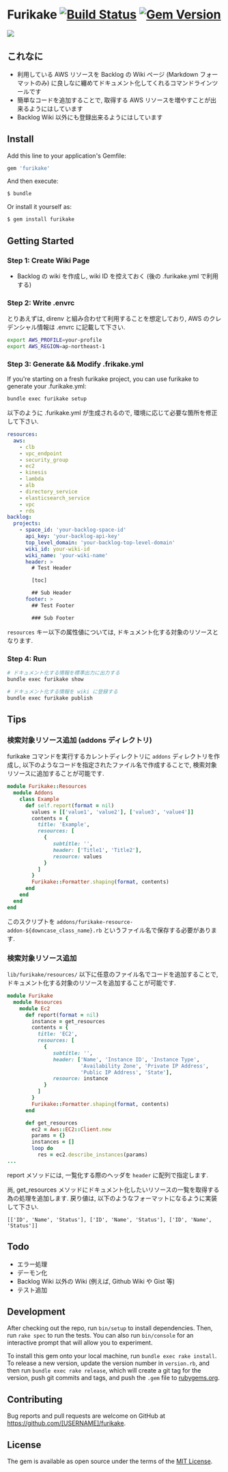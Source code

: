 # Furikake [![Build Status](https://travis-ci.org/inokappa/furikake.svg?branch=master)](https://travis-ci.org/inokappa/furikake) [![Gem Version](https://badge.fury.io/rb/furikake.svg)](https://badge.fury.io/rb/furikake)
![](https://raw.githubusercontent.com/inokappa/furikake/master/docs/images/furikake.png)

## これなに

* 利用している AWS リソースを Backlog の Wiki ページ (Markdown フォーマットのみ) に良しなに纏めてドキュメント化してくれるコマンドラインツールです
* 簡単なコードを追加することで, 取得する AWS リソースを増やすことが出来るようにはしています
* Backlog Wiki 以外にも登録出来るようにはしています

## Install

Add this line to your application's Gemfile:

```ruby
gem 'furikake'
```

And then execute:

```sh
$ bundle
```

Or install it yourself as:

```sh
$ gem install furikake
```

## Getting Started

### Step 1: Create Wiki Page

* Backlog の wiki を作成し, wiki ID を控えておく (後の .furikake.yml で利用する)

### Step 2: Write .envrc

とりあえずは, direnv と組み合わせて利用することを想定しており, AWS のクレデンシャル情報は .envrc に記載して下さい.

```sh
export AWS_PROFILE=your-profile
export AWS_REGION=ap-northeast-1
```

### Step 3: Generate && Modify .frikake.yml

If you're starting on a fresh furikake project, you can use furikake to generate your .furikake.yml:

```sh
bundle exec furikake setup
```

以下のように .furikake.yml が生成されるので, 環境に応じて必要な箇所を修正して下さい.

```yaml
resources:
  aws:
    - clb
    - vpc_endpoint
    - security_group
    - ec2
    - kinesis
    - lambda
    - alb
    - directory_service
    - elasticsearch_service
    - vpc
    - rds
backlog:
  projects:
    - space_id: 'your-backlog-space-id'
      api_key: 'your-backlog-api-key'
      top_level_domain: 'your-backlog-top-level-domain'
      wiki_id: your-wiki-id
      wiki_name: 'your-wiki-name'
      header: >
        # Test Header

        [toc]

        ## Sub Header
      footer: >
        ## Test Footer

        ### Sub Footer
```

`resources` キー以下の属性値については, ドキュメント化する対象のリソースとなります.

### Step 4: Run

```sh
# ドキュメント化する情報を標準出力に出力する
bundle exec furikake show

# ドキュメント化する情報を wiki に登録する
bundle exec furikake publish
```

## Tips

### 検索対象リソース追加 (addons ディレクトリ)

furikake コマンドを実行するカレントディレクトリに `addons` ディレクトリを作成し, 以下のようなコードを指定されたファイル名で作成することで, 検索対象リソースに追加することが可能です.

```ruby
module Furikake::Resources
  module Addons
    class Example
      def self.report(format = nil)
        values = [['value1', 'value2'], ['value3', 'value4']]
        contents = {
          title: 'Example',
          resources: [
            {
               subtitle: '',
               header: ['Title1', 'Title2'],
               resource: values
            }
          ]
        }
        Furikake::Formatter.shaping(format, contents)
      end
    end
  end
end
```

このスクリプトを `addons/furikake-resource-addon-${downcase_class_name}.rb` というファイル名で保存する必要があります.

### 検索対象リソース追加

`lib/furikake/resources/` 以下に任意のファイル名でコードを追加することで, ドキュメント化する対象のリソースを追加することが可能です.

```ruby
module Furikake
  module Resources
    module Ec2
      def report(format = nil)
        instance = get_resources
        contents = {
          title: 'EC2',
          resources: [
            {
               subtitle: '',
               header: ['Name', 'Instance ID', 'Instance Type',
                        'Availability Zone', 'Private IP Address',
                        'Public IP Address', 'State'],
               resource: instance
            }
          ]
        }
        Furikake::Formatter.shaping(format, contents)
      end

      def get_resources
        ec2 = Aws::EC2::Client.new
        params = {}
        instances = []
        loop do
          res = ec2.describe_instances(params)
...
```

report メソッドには, 一覧化する際のヘッダを `header` に配列で指定します.

尚, get_resources メソッドにドキュメント化したいリソースの一覧を取得する為の処理を追加します. 戻り値は, 以下のようなフォーマットになるように実装して下さい.

```
[['ID', 'Name', 'Status'], ['ID', 'Name', 'Status'], ['ID', 'Name', 'Status']]
```

## Todo

* エラー処理
* デーモン化
* Backlog Wiki 以外の Wiki (例えば, Github Wiki や Gist 等)
* テスト追加

## Development

After checking out the repo, run `bin/setup` to install dependencies. Then, run `rake spec` to run the tests. You can also run `bin/console` for an interactive prompt that will allow you to experiment.

To install this gem onto your local machine, run `bundle exec rake install`. To release a new version, update the version number in `version.rb`, and then run `bundle exec rake release`, which will create a git tag for the version, push git commits and tags, and push the `.gem` file to [rubygems.org](https://rubygems.org).

## Contributing

Bug reports and pull requests are welcome on GitHub at https://github.com/[USERNAME]/furikake.

## License

The gem is available as open source under the terms of the [MIT License](https://opensource.org/licenses/MIT).
